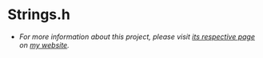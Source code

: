 # Strings.h
- *For more information about this project, please visit [its respective page](https://abdulrahmanmohammadsalem.github.io/CppLibs/Strings/) on [my website](https://abdulrahmanmohammadsalem.github.io).*
